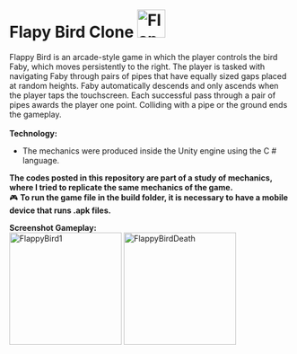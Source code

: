 # Flapy Bird Clone  <img src="https://user-images.githubusercontent.com/50052600/115629594-12168200-a2d9-11eb-91a7-8279b6738396.png" alt="FlappyBirdDeath" width="50"/>
Flappy Bird is an arcade-style game in which the player controls the bird Faby, which moves persistently to the right. The player is tasked with navigating Faby through pairs of pipes that have equally sized gaps placed at random heights. Faby automatically descends and only ascends when the player taps the touchscreen. Each successful pass through a pair of pipes awards the player one point. Colliding with a pipe or the ground ends the gameplay. <br><br>
**Technology:**
- The mechanics were produced inside the Unity engine using the C # language.

**The codes posted in this repository are part of a study of mechanics, where I tried to replicate the same mechanics of the game.** <br>
🎮 **To run the game file in the build folder, it is necessary to have a mobile device that runs .apk files.**
<br>


**Screenshot Gameplay:**<br>
<img src="https://user-images.githubusercontent.com/50052600/115629706-48ec9800-a2d9-11eb-8be9-42697980866e.png" alt="FlappyBird1" width="200"/> <img src="https://user-images.githubusercontent.com/50052600/115629859-7b969080-a2d9-11eb-8115-3ac729f70919.png" alt="FlappyBirdDeath" width="200"/>


